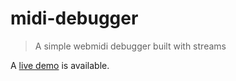 # midi-debugger
> A simple webmidi debugger built with streams

A [live demo](noisemachines.github.io/midi-debugger) is available.
